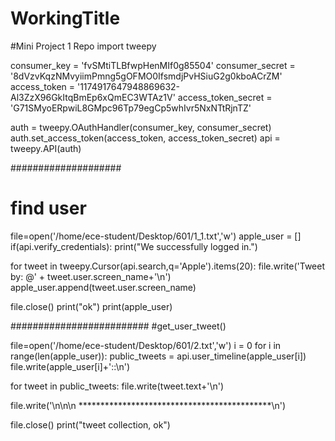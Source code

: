 # WorkingTitle
#Mini Project 1 Repo
import tweepy

consumer_key = 'fvSMtiTLBfwpHenMIf0g85504'
consumer_secret = '8dVzvKqzNMvyiimPmng5gOFMO0IfsmdjPvHSiuG2g0kboACrZM'
access_token = '1174917647948869632-Al3ZzX96GkItqBmEp6xQmEC3WTAz1V'
access_token_secret = 'G71SMyoERpwiL8GMpc96Tp79egCp5whIvr5NxNTtRjnTZ'
 
auth = tweepy.OAuthHandler(consumer_key, consumer_secret)
auth.set_access_token(access_token, access_token_secret)
api = tweepy.API(auth)

####################
# find user


file=open('/home/ece-student/Desktop/601/1_1.txt','w')
apple_user = []
if(api.verify_credentials):
  print("We successfully logged in.")

for tweet in tweepy.Cursor(api.search,q='Apple').items(20):
  file.write('Tweet by: @' + tweet.user.screen_name+'\n')
  apple_user.append(tweet.user.screen_name)

file.close()
print("ok")
print(apple_user)

#########################
#get_user_tweet()


file=open('/home/ece-student/Desktop/601/2.txt','w')
i = 0 
for i in range(len(apple_user)):
  public_tweets = api.user_timeline(apple_user[i])
  file.write(apple_user[i]+'::\n')

  for tweet in public_tweets:
    file.write(tweet.text+'\n')

  file.write('\n\n\n ********************************************\n')

file.close()
print("tweet collection, ok")

